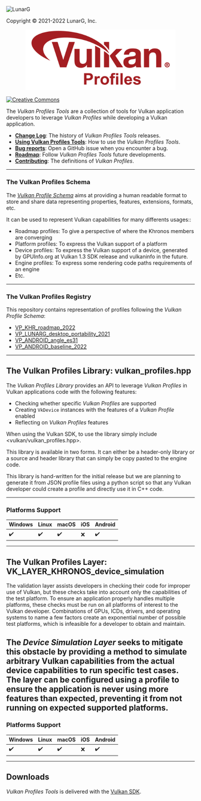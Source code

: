 <!-- markdownlint-disable MD041 -->
<p align="left"><img src="https://vulkan.lunarg.com/img/NewLunarGLogoBlack.png" alt="LunarG" width=263 height=113 /></p>
<p align="left">Copyright © 2021-2022 LunarG, Inc.</p>

<p align="center"><img src="./images/logo.png" width=400 /></p>

[![Creative Commons][3]][4]

[3]: https://i.creativecommons.org/l/by-nd/4.0/88x31.png "Creative Commons License"
[4]: https://creativecommons.org/licenses/by-nd/4.0/

The *Vulkan Profiles Tools* are a collection of tools for Vulkan application developers to leverage *Vulkan Profiles* while developing a Vulkan application.

* **[Change Log](./CHANGELOG.md)**: The history of *Vulkan Profiles Tools* releases.
* **[Using Vulkan Profiles Tools](./TUTORIAL.md)**: How to use the *Vulkan Profiles Tools*.
* **[Bug reports](https://github.com/LunarG/VulkanProfiles/issues)**: Open a GitHub issue when you encounter a bug.
* **[Roadmap](https://github.com/LunarG/VulkanProfiles/projects)**: Follow *Vulkan Profiles Tools* future developments.
* **[Contributing](./PROFILES.md)**: The definitions of *Vulkan Profiles*.

--------------
### The Vulkan Profiles Schema

The *[Vulkan Profile Schema](./schema/profiles.json)* aims at providing a human readable format to store and share data representing properties, features, extensions, formats, etc.

It can be used to represent Vulkan capabilities for many differents usages::
- Roadmap profiles: To give a perspective of where the Khronos members are converging
- Platform profiles: To express the Vulkan support of a platform 
- Device profiles: To express the Vulkan support of a device, generated by GPUInfo.org at Vulkan 1.3 SDK release and vulkaninfo in the future.
- Engine profiles: To express some rendering code paths requirements of an engine
- Etc.

--------------
### The Vulkan Profiles Registry

This repository contains representation of profiles following the *Vulkan Profile Schema*:
- [VP_KHR_roadmap_2022](./profiles/VP_KHR_roadmap_2022.json)
- [VP_LUNARG_desktop_portability_2021](./profiles/VP_LUNARG_desktop_portability_2021.json)
- [VP_ANDROID_angle_es31](./profiles/VP_ANDROID_angle_es31.json)
- [VP_ANDROID_baseline_2022](./profiles/VP_ANDROID_baseline_2022.json)

--------------
## The Vulkan Profiles Library: vulkan_profiles.hpp

The *Vulkan Profiles Library* provides an API to leverage *Vulkan Profiles* in Vulkan applications code with the following features:
- Checking whether specific *Vulkan Profiles* are supported
- Creating `VkDevice` instances with the features of a *Vulkan Profile* enabled
- Reflecting on *Vulkan Profiles* features

When using the Vulkan SDK, to use the library simply include <vulkan/vulkan_profiles.hpp>.

This library is available in two forms. It can either be a header-only library or a source and header library that can simply be copy pasted to the engine code.

This library is hand-written for the initial release but we are planning to generate it from JSON profile files using a python script so that any Vulkan developer could create a profile and directly use it in C++ code.

--------------
### Platforms Support

| Windows            | Linux               | macOS              | iOS                | Android            |
| ------------------ | ------------------- | ------------------ | ------------------ | ------------------ |
| :heavy_check_mark: | :heavy_check_mark:  | :heavy_check_mark: | :x:                | :heavy_check_mark: |

--------------
## The Vulkan Profiles Layer: VK_LAYER_KHRONOS_device_simulation

The validation layer assists developers in checking their code for improper use of Vulkan, but these checks take into account only the capabilities of the test platform. To ensure an application properly handles multiple platforms, these checks must be run on all platforms of interest to the Vulkan developer. Combinations of GPUs, ICDs, drivers, and operating systems to name a few factors create an exponential number of possible test platforms, which is infeasible for a developer to obtain and maintain.

The *Device Simulation Layer* seeks to mitigate this obstacle by providing a method to simulate arbitrary Vulkan capabilities from the actual device capabilities to run specific test cases. The layer can be configured using a profile to ensure the application is never using more features than expected, preventing it from not running on expected supported platforms.
--------------
### Platforms Support

| Windows            | Linux               | macOS              | iOS                | Android            |
| ------------------ | ------------------- | ------------------ | ------------------ | ------------------ |
| :heavy_check_mark: | :heavy_check_mark:  | :heavy_check_mark: | :x:                | :heavy_check_mark: |

--------------
## Downloads

*Vulkan Profiles Tools* is delivered with the [Vulkan SDK](https://vulkan.lunarg.com/sdk/home).



